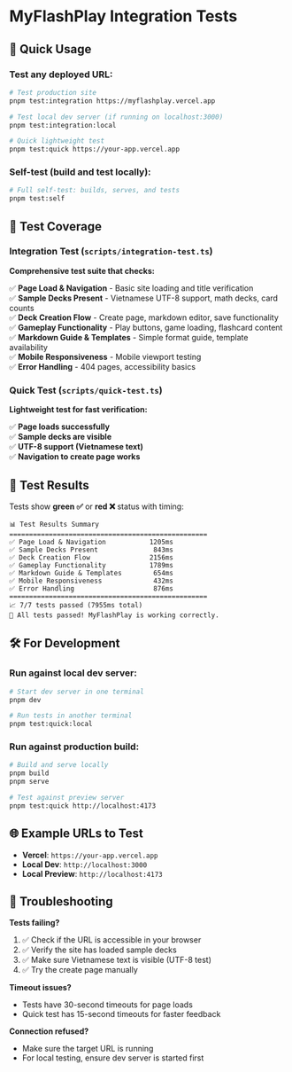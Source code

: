 # MyFlashPlay Integration Tests

## 🚀 Quick Usage

### Test any deployed URL:
```bash
# Test production site
pnpm test:integration https://myflashplay.vercel.app

# Test local dev server (if running on localhost:3000)
pnpm test:integration:local

# Quick lightweight test
pnpm test:quick https://your-app.vercel.app
```

### Self-test (build and test locally):
```bash
# Full self-test: builds, serves, and tests
pnpm test:self
```

## 🧪 Test Coverage

### Integration Test (`scripts/integration-test.ts`)
**Comprehensive test suite that checks:**

✅ **Page Load & Navigation** - Basic site loading and title verification  
✅ **Sample Decks Present** - Vietnamese UTF-8 support, math decks, card counts  
✅ **Deck Creation Flow** - Create page, markdown editor, save functionality  
✅ **Gameplay Functionality** - Play buttons, game loading, flashcard content  
✅ **Markdown Guide & Templates** - Simple format guide, template availability  
✅ **Mobile Responsiveness** - Mobile viewport testing  
✅ **Error Handling** - 404 pages, accessibility basics  

### Quick Test (`scripts/quick-test.ts`)
**Lightweight test for fast verification:**

✅ **Page loads successfully**  
✅ **Sample decks are visible**  
✅ **UTF-8 support (Vietnamese text)**  
✅ **Navigation to create page works**  

## 🎯 Test Results

Tests show **green ✅** or **red ❌** status with timing:

```
📊 Test Results Summary
==================================================
✅ Page Load & Navigation           1205ms
✅ Sample Decks Present              843ms
✅ Deck Creation Flow               2156ms
✅ Gameplay Functionality           1789ms
✅ Markdown Guide & Templates        654ms
✅ Mobile Responsiveness             432ms
✅ Error Handling                    876ms
==================================================
📈 7/7 tests passed (7955ms total)
🎉 All tests passed! MyFlashPlay is working correctly.
```

## 🛠️ For Development

### Run against local dev server:
```bash
# Start dev server in one terminal
pnpm dev

# Run tests in another terminal
pnpm test:quick:local
```

### Run against production build:
```bash
# Build and serve locally
pnpm build
pnpm serve

# Test against preview server
pnpm test:quick http://localhost:4173
```

## 🌐 Example URLs to Test

- **Vercel**: `https://your-app.vercel.app`
- **Local Dev**: `http://localhost:3000`
- **Local Preview**: `http://localhost:4173`

## 🔧 Troubleshooting

**Tests failing?**
1. ✅ Check if the URL is accessible in your browser
2. ✅ Verify the site has loaded sample decks
3. ✅ Make sure Vietnamese text is visible (UTF-8 test)
4. ✅ Try the create page manually

**Timeout issues?**
- Tests have 30-second timeouts for page loads
- Quick test has 15-second timeouts for faster feedback

**Connection refused?**
- Make sure the target URL is running
- For local testing, ensure dev server is started first